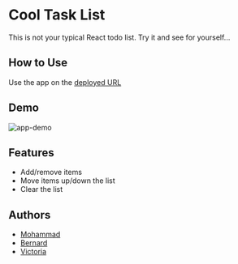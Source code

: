 # Cool Task List

This is not your typical React todo list. Try it and see for yourself...

## How to Use

Use the app on the [deployed URL](https://mz0121coder.github.io/cool-task-list/)

## Demo

![app-demo](./to-do-list-app/src/components/images/cool-task-list-demo.gif)

## Features

- Add/remove items
- Move items up/down the list
- Clear the list

## Authors

- [Mohammad](https://github.com/mz0121coder)
- [Bernard](https://github.com/CitizenBabbage)
- [Victoria](https://github.com/cabbagepatch1981)
